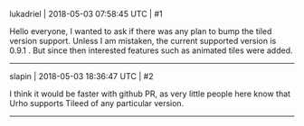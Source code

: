 lukadriel | 2018-05-03 07:58:45 UTC | #1

Hello everyone, I wanted to ask if there was any plan to bump the tiled version support. Unless I am mistaken, the current supported version is 0.9.1 . But since then interested features such as animated tiles were added.

-------------------------

slapin | 2018-05-03 18:36:47 UTC | #2

I think it would be faster with github PR, as very little people here know that Urho supports Tileed of any particular version.

-------------------------

